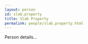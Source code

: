 ```yaml
---
layout: person
id: slab.property
title: Slab Property
permalink: people/slab.property.html
---
```


Person details...